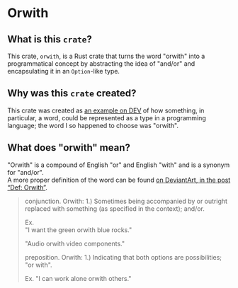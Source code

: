 # Orwith

## What is this `crate`?
This crate, `orwith`, is a Rust crate that turns the word "orwith" into a programmatical concept by abstracting the idea of "and/or" and encapsulating it in an `Option`-like type.

## Why was this `crate` created?
This crate was created as [an example on DEV](https://dev.to/baenencalin/orwith-as-a-programmatical-concept-3eoc) of how something, in particular, a word, could be represented as a type in a programming language; the word I so happened to choose was "orwith".

## What does "orwith" mean?
"Orwith" is a compound of English "or" and English "with" and is a synonym for "and/or".  
A more proper definition of the word can be found [on DeviantArt, in the post “Def: Orwith”](https://www.deviantart.com/kattytheenby/journal/Def-Orwith-950684792).  
> conjunction. Orwith:
>  1.) Sometimes being accompanied by or outright replaced with something (as specified in the context); and/or.
> 
> Ex.  
>  "I want the green orwith blue rocks."
>  
>  "Audio orwith video components."
> 
> preposition. Orwith:
>  1.) Indicating that both options are possibilities; "or with".
> 
> Ex.
>  "I can work alone orwith others."